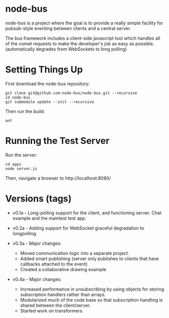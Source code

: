 node-bus
========

node-bus is a project where the goal is to provide a really simple facility
for pubsub-style eventing between clients and a central server.

The bus framework includes a client-side javascript tool which handles all of
the comet requests to make the developer's job as easy as possible.
(automatically degrades from WebSockets to long polling)

Setting Things Up
=================

First download the node-bus repository:

    git clone git@github.com:node-bus/node-bus.git --recursive
    cd node-bus
    git submodule update --init --recursive

Then run the build:

    ant

Running the Test Server
=======================

Run the server:

    cd apps
    node server.js

Then, navigate a browser to http://localhost:8080/

Versions (tags)
===============

* v0.1a - Long-polling support for the client, and functioning server.  Chat
  example and the maintest test app.

* v0.2a - Adding support for WebSocket graceful degradation to longpolling.

* v0.3a - Major changes:
  * Moved communication logic into a separate project.
  * Added smart publishing (server only publishes to clients that have
    callbacks attached to the event)
  * Created a collaborative drawing example

* v0.4a - Major changes:
  * Increased performance in unsubscribing by using objects for storing
    subscription handlers rather than arrays.
  * Modularized much of the code base so that subscription handling is shared
    between the client/server.
  * Started work on transformers.

